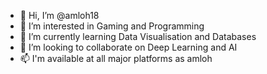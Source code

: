 - 👋 Hi, I’m @amloh18
- 👀 I’m interested in Gaming and Programming
- 🌱 I’m currently learning Data Visualisation and Databases
- 💞️ I’m looking to collaborate on Deep Learning and AI
- 📫 I'm available at all major platforms as amloh

<!---
amloh18/amloh18 is a ✨ special ✨ repository because its `README.md` (this file) appears on your GitHub profile.
You can click the Preview link to take a look at your changes.
--->
